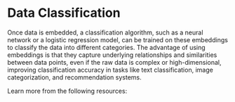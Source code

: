 # Data Classification

Once data is embedded, a classification algorithm, such as a neural network or a logistic regression model, can be trained on these embeddings to classify the data into different categories. The advantage of using embeddings is that they capture underlying relationships and similarities between data points, even if the raw data is complex or high-dimensional, improving classification accuracy in tasks like text classification, image categorization, and recommendation systems.

Learn more from the following resources:

